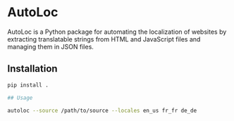 # AutoLoc

AutoLoc is a Python package for automating the localization of websites by extracting translatable strings from HTML and JavaScript files and managing them in JSON files.

## Installation

```bash
pip install .

## Usage

autoloc --source /path/to/source --locales en_us fr_fr de_de
